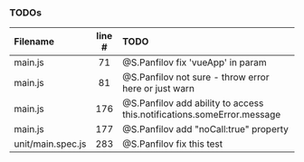 ### TODOs
| Filename | line # | TODO
|:------|:------:|:------
| main.js | 71 | @S.Panfilov fix 'vueApp' in param
| main.js | 81 | @S.Panfilov not sure - throw error here or just warn
| main.js | 176 | @S.Panfilov add ability to access this.notifications.someError.message
| main.js | 177 | @S.Panfilov add "noCall:true" property
| unit/main.spec.js | 283 | @S.Panfilov fix this test